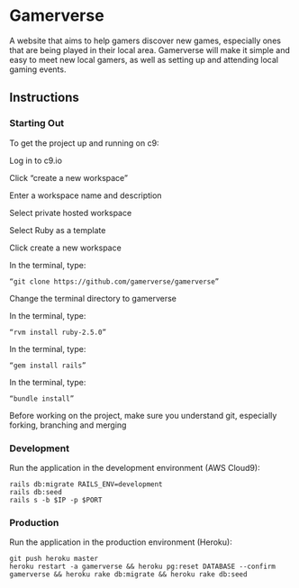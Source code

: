 # Gamerverse

A website that aims to help gamers discover new games, especially ones that are being played in their local area. Gamerverse will make it simple and easy to meet new local gamers, as well as setting up and attending local gaming events.

## Instructions

### Starting Out 

To get the project up and running on c9:

Log in to c9.io

Click “create a new workspace”

Enter a workspace name and description

Select private hosted workspace

Select Ruby as a template

Click create a new workspace

In the terminal, type:

    “git clone https://github.com/gamerverse/gamerverse”

Change the terminal directory to gamerverse

In the terminal, type:

    “rvm install ruby-2.5.0”

In the terminal, type:
    
    “gem install rails”

In the terminal, type:

    “bundle install”

Before working on the project, make sure you understand git, especially forking, branching and merging

### Development

Run the application in the development environment (AWS Cloud9):

    rails db:migrate RAILS_ENV=development
    rails db:seed
    rails s -b $IP -p $PORT

### Production

Run the application in the production environment (Heroku):

    git push heroku master
    heroku restart -a gamerverse && heroku pg:reset DATABASE --confirm gamerverse && heroku rake db:migrate && heroku rake db:seed
